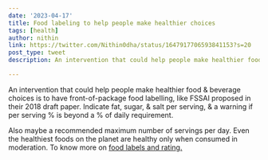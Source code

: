 ```yaml
---
date: '2023-04-17'
title: Food labeling to help people make healthier choices
tags: [health]
author: nithin
link: https://twitter.com/Nithin0dha/status/1647917706593841153?s=20
post_type: tweet
description: An intervention that could help people make healthier food & beverage choices is to have front-of-package food labelling...

---
```


An intervention that could help people make healthier food & beverage choices is to have front-of-package food labelling, like FSSAI proposed in their 2018 draft paper. Indicate fat, sugar, & salt per serving, & a warning if per serving % is beyond a % of daily requirement.

Also maybe a recommended maximum number of servings per day. Even the healthiest foods on the planet are healthy only when consumed in moderation. To know more on [food labels and rating.](https://finshots.in/archive/a-star-rating-for-packed-food/)
